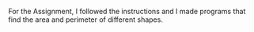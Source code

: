 For the Assignment, I followed the instructions and I made programs that find the area and perimeter of different shapes.
